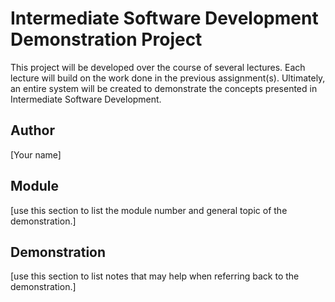# Intermediate Software Development Demonstration Project
This project will be developed over the course of several lectures.  Each
lecture will build on the work done in the previous assignment(s).  Ultimately, an entire system will be created to demonstrate the concepts
presented in Intermediate Software Development.

## Author
[Your name]

## Module
[use this section to list the module number and general topic of the demonstration.]

## Demonstration
[use this section to list notes that may help when referring back to the demonstration.]
